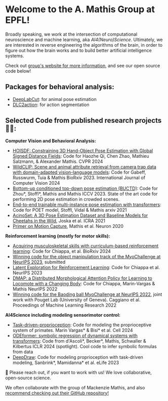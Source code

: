 # Welcome to the A. Mathis Group at EPFL! 

Broadly speaking, we work at the intersection of computational neuroscience and machine learning, aka *AI4(Neuro)Science*. Ultimately, we are interested in reverse engineering the algorithms of the brain, in order to figure out how the brain works and to build better artificial intelligence systems.  

Check out [group's website for more information](http://www.mathisgroup.org), and see our open source code below!

## Packages for behavioral analysis:

- [DeepLabCut](https://github.com/DeepLabCut/DeepLabCut): for animal pose estimation
- [DLC2action](https://github.com/AlexEMG/DLC2action): for action segmentation 

## Selected Code from published research projects 👩‍💻:

**Computer Vision and Behavioral Analysis:**

- [HOISDF: Constraining 3D Hand-Object Pose Estimation with Global Signed Distance Fields](https://amathislab.github.io/HOISDF/): Code for Haozhe Qi, Chen Zhao, Mathieu Salzmann, & Alexander Mathis. CVPR 2024
- [WildCLIP: Scene and animal attribute retrieval from camera trap data with domain-adapted vision-language models](https://github.com/amathislab/wildclip): Code for Gabeff, Russwurm, Tuia & Mathis BioRxiv 2023. International Journal of Computer Vision 2024
- [Bottom-up conditioned top-down pose estimation (BUCTD)](https://github.com/amathislab/BUCTD): Code for Zhou*, Stoffl*, Mathis and Mathis ICCV 2023. State of the art code for performing 2D pose estimation in crowded scenes. 
- [End-to-end trainable multi-instance pose estimation with transformers](https://github.com/amathislab/poet): Code for POET model, Stoffl, Vidal & Mathis arxiv 2021
- [AcinoSet: A 3D Pose Estimation Dataset and Baseline Models for Cheetahs in the Wild](https://github.com/amathislab/AcinoSet), Joska et al. ICRA 2021
- [Primer on Motion Capture](https://github.com/amathislab/Primer-MotionCapture), Mathis et al. Neuron 2020

**Reinforcement learning (mostly for motor skills):**

- [Acquiring musculoskeletal skills with curriculum-based reinforcement learning](https://github.com/amathislab/myochallenge): Code for Chiappa, et al. BioRxiv 2024
- [Winning code for the object manipulation track of the MyoChallenge at NeurIPS 2023](https://github.com/amathislab/myochallenge-lattice), submitted
- [Latent Exploration for Reinforcement Learning](https://github.com/amathislab/lattice): Code for Chiappa et al. NeurIPS 2023 
- [DMAP: a Distributed Morphological Attention Policy for Learning to Locomote with a Changing Body](https://github.com/amathislab/dmap): Code for Chiappa, Marin-Vargas & Mathis NeurIPS 2022
- [Winning code for the Baoding ball MyoChallenge at NeurIPS 2022](https://github.com/amathislab/myochallenge), joint work with Pouget Lab (University of Geneva). Caggiano et al. Proceedings of Machine Learning Research 2022

**AI4Science including modeling sensorimotor control:**

- [Task-driven-proprioception](https://github.com/amathislab/Task-driven-Proprioception): Code for modeling the proprioceptive system of primates. Marin Vargas* & Bisi* et al. Cell 2024
- [ODEformer: symbolic regression of dynamical systems with transformers](https://github.com/sdascoli/odeformer): Code from d'Ascoli*, Becker*, Mathis, Schwaller & Kilbertus ICLR 2024 (spotlight). Cool code to infer symbolic formulas from data
- [DeepDraw](https://github.com/amathislab/DeepDraw): Code for modeling proprioception with task-driven modeling, Sanbrink*, Mamidanna* et al. eLife 2023


🌈 Please reach out, if you want to work with us! We love collaborative, open-source science.

We often collaborate with the group of Mackenzie Mathis, and also [recommend checking out their GitHub repository!](https://github.com/AdaptiveMotorControlLab)
<!--

**Here are some ideas to get you started:**

🙋‍♀️ A short introduction - what is your organization all about?
🌈 Contribution guidelines - how can the community get involved?
👩‍💻 Useful resources - where can the community find your docs? Is there anything else the community should know?
🍿 Fun facts - what does your team eat for breakfast?
🧙 Remember, you can do mighty things with the power of [Markdown](https://docs.github.com/github/writing-on-github/getting-started-with-writing-and-formatting-on-github/basic-writing-and-formatting-syntax)
-->
